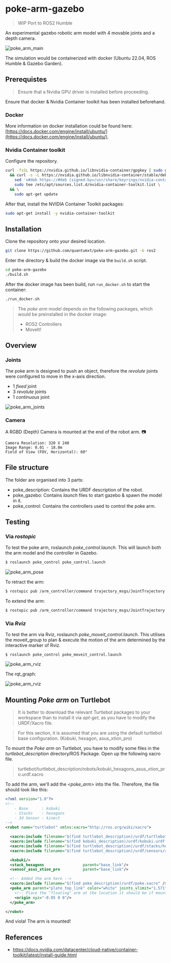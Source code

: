 # poke-arm-gazebo

> WIP Port to ROS2 Humble

An experimental gazebo robotic arm model with 4 movable joints and a depth camera.

![poke_arm_main](img/pa_main.png)

The simulation would be containerized with docker (Ubuntu 22.04, ROS Humble & Gazebo Garden).

## Prerequistes

> Ensure that a Nvidia GPU driver is installed before proceeding.

Ensure that docker & Nvidia Container toolkit has been installed beforehand.

### Docker

More information on docker installation could be found here: [https://docs.docker.com/engine/install/ubuntu/](https://docs.docker.com/engine/install/ubuntu/).

### Nvidia Container toolkit

Configure the repository.

```bash
curl -fsSL https://nvidia.github.io/libnvidia-container/gpgkey | sudo gpg --dearmor -o /usr/share/keyrings/nvidia-container-toolkit-keyring.gpg \
  && curl -s -L https://nvidia.github.io/libnvidia-container/stable/deb/nvidia-container-toolkit.list | \
    sed 's#deb https://#deb [signed-by=/usr/share/keyrings/nvidia-container-toolkit-keyring.gpg] https://#g' | \
    sudo tee /etc/apt/sources.list.d/nvidia-container-toolkit.list \
  && \
    sudo apt-get update
```

After that, install the NVIDIA Container Toolkit packages:
```bash
sudo apt-get install -y nvidia-container-toolkit
```

## Installation

Clone the repository onto your desired location.
```bash
git clone https://github.com/quantumxt/poke-arm-gazebo.git -b ros2
```

Enter the directory & build the docker image via the `build.sh` script.
```bash
cd poke-arm-gazebo
./build.sh
```

After the docker image has been build, run `run_docker.sh` to start the container:
```bash
./run_docker.sh
```

> The *poke arm* model depends on the following packages, which would be preinstalled in the docker image:
> - ROS2 Controllers 
> - MoveIt!

## Overview
### Joints
The poke arm is designed to push an object, therefore the *revolute* joints were configured to move in the x-axis direction.
- 1 *fixed* joint
- 3 *revolute* joints
- 1 *continuous* joint

![poke_arm_joints](img/pa_joints.png)

### Camera
A RGBD (Depth) Camera is mounted at the end of the robot arm. :camera:
```
Camera Resolution: 320 X 240
Image Range: 0.01 - 18.0m
Field of View (FOV, Horizontal): 60°
```

## File structure
The folder are organised into 3 parts:
- poke_description: Contains the URDF description of the robot.
- poke_gazebo: Contains *launch* files to start gazebo & spawn the model in it.
- poke_control: Contains the controllers used to control the poke arm.

## Testing
### Via *rostopic*
To test the poke arm, roslaunch *poke_control.launch*. This will launch both the arm model and the controller in Gazebo.
```bash
$ roslaunch poke_control poke_control.launch
```
![poke_arm_pose](img/pa_pose.png)

To retract the arm:
```bash
$ rostopic pub /arm_controller/command trajectory_msgs/JointTrajectory '{joint_names: ["p0_joint","p1_joint","p2_joint","p3_joint"], points: [{positions: [-1.2,2.5,0.6,0.0],time_from_start:[1.0,0.0]}]}' -1
```

To extend the arm:
```bash
$ rostopic pub /arm_controller/command trajectory_msgs/JointTrajectory '{joint_names: ["p0_joint","p1_joint","p2_joint","p3_joint"], points: [{positions: [1.2,0.2,0.6,0.0],time_from_start:[1.0,0.0]}]}' -1
```

### Via *Rviz*
To test the arm via Rviz, roslaunch *poke_moveit_control.launch*. This utilises the moveit_group to plan & execute the motion of the arm determined by the interactive marker of Rviz.
```
$ roslaunch poke_control poke_moveit_control.launch
```
![poke_arm_rviz](img/pa_rviz.png)

The rqt_graph:

![poke_arm_rviz](img/pa_rviz_moveit_rqt.png)


## Mounting *Poke arm* on Turtlebot
> It is better to download the relevant Turtlebot packages to your workspace than to install it via *apt-get*, as you have to modify the URDF/Xacro file.

> For this section, it is assumed that you are using the default turtlebot base configuration. (Kobuki, hexagon, asus_xtion_pro)

To mount the *Poke arm* on Turtlebot, you have to modify some files in the *turtlebot_description* directory/ROS Package. Open up the following xacro file. 
> turtlebot/turtlebot_description/robots/kobuki_hexagons_asus_xtion_pro.urdf.xacro

To add the arm, we'll add the *<poke_arm>* into the file. Therefore, the file should look like this:
```xml
<?xml version="1.0"?>
<!--
    - Base      : kobuki
    - Stacks    : hexagons
    - 3d Sensor : kinect
-->
<robot name="turtlebot" xmlns:xacro="http://ros.org/wiki/xacro">

  <xacro:include filename="$(find turtlebot_description)/urdf/turtlebot_common_library.urdf.xacro" />
  <xacro:include filename="$(find kobuki_description)/urdf/kobuki.urdf.xacro" />
  <xacro:include filename="$(find turtlebot_description)/urdf/stacks/hexagons.urdf.xacro"/>
  <xacro:include filename="$(find turtlebot_description)/urdf/sensors/asus_xtion_pro.urdf.xacro"/>

  <kobuki/>
  <stack_hexagons                 parent="base_link"/>
  <sensor_asus_xtion_pro          parent="base_link"/>

  <!-- Added the arm here -->
  <xacro:include filename="$(find poke_description)/urdf/poke.xacro" />
  <poke_arm parent="plate_top_link" color="white" joints_vlimit="1.571">
    <!-- Place the "floating" arm at the location it should be if mounted on a turtlebot -->
    <origin xyz="-0.05 0 0"/>
  </poke_arm>

</robot>
```

And viola! The arm is mounted!


## References

- https://docs.nvidia.com/datacenter/cloud-native/container-toolkit/latest/install-guide.html